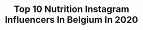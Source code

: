 ---
title: Top 10 Nutrition Instagram Influencers In Belgium In 2020
description: >-
  Find top nutrition Instagram influencers in Belgium in 2020. Most popular hashtags: #fitness #nutrition #belgium #fitfam.
platform: Instagram
profiles:
  - username: "fabian.fcs"
    fullname: >-
      Fabian
    location: "Belgium"
    followers: 5305
    engagement: 714
    commentsToLikes: 0.117201
    avatar: "https://scontent-lhr8-1.cdninstagram.com/v/t51.2885-19/s320x320/57409227_1172746876244099_7337968586041851904_n.jpg?_nc_ht=scontent-lhr8-1.cdninstagram.com&_nc_ohc=alW84M9VqdoAX8qFIBI&oh=5320ab0f68085f6739682617c95d0925&oe=5EBC0B23"
    verified: false
    hashtags: "#shooting, #photoshoot, #ootdmen, #streetwear"
  - username: "lunalissens"
    fullname: >-
      L U N A 🌙
    location: "Belgium"
    followers: 2533
    engagement: 2167
    commentsToLikes: 0.084915
    avatar: "https://scontent-frx5-1.cdninstagram.com/v/t51.2885-19/s320x320/90982839_249284532922151_2226535785258024960_n.jpg?_nc_ht=scontent-frx5-1.cdninstagram.com&_nc_ohc=M_QNAyLCI98AX_eRAA9&oh=18290dacd435f58ceecb8a7d7a4dfd42&oe=5EB610AA"
    verified: false
    hashtags: "#ravieettoi, #ootd, #bobotremelo, #goals"
  - username: "arrow_the_pooch"
    fullname: >-
      Arrow 🐾
    location: "Belgium"
    followers: 20597
    engagement: 909
    commentsToLikes: 0.005016
    avatar: "https://scontent-ams4-1.cdninstagram.com/v/t51.2885-19/s320x320/84046365_2659095820874462_8836550733668024320_n.jpg?_nc_ht=scontent-ams4-1.cdninstagram.com&_nc_ohc=-VFFERKmiT4AX9bUqnP&oh=0bd9b6cebda7b8b36688828283af4c53&oe=5EA915F1"
    verified: false
    hashtags: ""
  - username: "hennyseroeyen"
    fullname: >-
      WBFF PRO Fitness Model
    location: "Belgium"
    followers: 171183
    engagement: 537
    commentsToLikes: 0.020108
    avatar: "https://scontent-lhr8-1.cdninstagram.com/v/t51.2885-19/s320x320/71194925_1167258286807531_6389785951937232896_n.jpg?_nc_ht=scontent-lhr8-1.cdninstagram.com&_nc_ohc=DUb2f3_3CFoAX_qM7SF&oh=faf245817cfb206cba92cd004be9ecc5&oe=5EBB1B0C"
    verified: true
    hashtags: "#plantbased, #stayhome, #thisishowwestayathome, #fitinuwkot"
  - username: "m.dewest"
    fullname: >-
      Michelle.
    location: "Belgium"
    followers: 3844
    engagement: 798
    commentsToLikes: 0.060448
    avatar: "https://scontent-ams4-1.cdninstagram.com/v/t51.2885-19/s320x320/77237782_466920294205464_9202387956222918656_n.jpg?_nc_ht=scontent-ams4-1.cdninstagram.com&_nc_ohc=BCWExISLVH0AX_vKC5z&oh=fb18c2b63f326dbab477d5c86c1d3c92&oe=5EA2EAB1"
    verified: false
    hashtags: "#isolate, #girlswithmuscle, #biceps, #bodybuidling"
  - username: "zongowest"
    fullname: >-
      Zongo West
    location: "Belgium"
    followers: 29977
    engagement: 336
    commentsToLikes: 0.016184
    avatar: "https://scontent-lhr8-1.cdninstagram.com/v/t51.2885-19/s320x320/73470586_561496651088621_8366216385570799616_n.jpg?_nc_ht=scontent-lhr8-1.cdninstagram.com&_nc_ohc=YKgjyqRoawgAX9VW-Oe&oh=0ea6a35f2734f561967a7aaeb8747a12&oe=5EBA2CE8"
    verified: false
    hashtags: "#buddy, #sundaymood, #instafollow, #goodvibes"
  - username: "yumbowlin"
    fullname: >-
      ᴬ ᴺ ᴬ ᴱ ᴸ 🌱🌏 Plantbased Yum ☽
    location: "Belgium"
    followers: 7056
    engagement: 707
    commentsToLikes: 0.111953
    avatar: "https://scontent-lhr8-1.cdninstagram.com/v/t51.2885-19/s320x320/46341976_271468313549655_4464092679935885312_n.jpg?_nc_ht=scontent-lhr8-1.cdninstagram.com&_nc_ohc=OrR_co-rtGsAX_GoNrO&oh=9416db46cefacf2f317522915e829a5e&oe=5EBC37E0"
    verified: false
    hashtags: "#guacamole, #healthy, #veganvultures, #rainbowfoodchallenge"
  - username: "marti_mac.fly"
    fullname: >-
      Crossfiteur - Model - Pompier
    location: "Belgium"
    followers: 11989
    engagement: 562
    commentsToLikes: 0.174682
    avatar: "https://scontent-lhr8-1.cdninstagram.com/v/t51.2885-19/s320x320/83937014_256651258658979_5836510584148852736_n.jpg?_nc_ht=scontent-lhr8-1.cdninstagram.com&_nc_ohc=0ZGrTf54lqMAX9XLnlV&oh=2629b3baf52ff27c17db268c889128b4&oe=5EBB5C0A"
    verified: false
    hashtags: "#sport, #cooky, #coach, #deadlift"
  - username: "rkperformance_"
    fullname: >-
      RK#️⃣
    location: "Belgium"
    followers: 11700
    engagement: 835
    commentsToLikes: 0.012384
    avatar: "https://scontent-iad3-1.cdninstagram.com/v/t51.2885-19/s320x320/85160237_2495802983968573_7010652719006351360_n.jpg?_nc_ht=scontent-iad3-1.cdninstagram.com&_nc_ohc=YFEBSs2aOpMAX-FvbS7&oh=179a0e6f03b8699101c82a381b90df46&oe=5E86AE1B"
    verified: false
    hashtags: "#football, #explosive, #performance, #trainer"
---